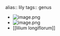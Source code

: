 alias:: lily
tags:: genus

- ![image.png](../assets/image_1715270502464_0.png)
- ![image.png](../assets/image_1715270695227_0.png)
- [[lilium longiflorum]]